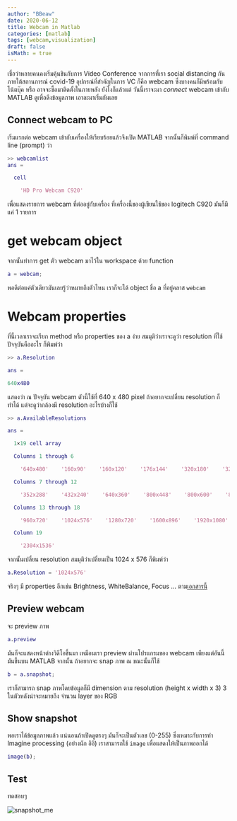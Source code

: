 ```yaml
---
author: "BBeaw"
date: 2020-06-12
title: Webcam in Matlab 
categories: [matlab]
tags: [webcam,visualization]
draft: false
isMath: = true
---
```


เชื่อว่าหลายคนคงเริ่มคุ้นชินกับการ Video Conference จากการที่เรา social distancing กันภายใต้สถานการณ์ covid-19 อุปกรณ์ที่สำคัญในการ VC ก็คือ webcam ซึ่งบางคนก็มีพร้อมกับโน้ตบุ๊ค หรือ อาจจะซื้อมาติดตั้งในภายหลัง ยังไงก็แล้วแต่ วันนี้เราจะมา *connect* webcam เข้ากับ MATLAB ดูเพื่อดึงข้อมูลภาพ เอาละมาเริ่มกันเลย   
## Connect webcam to PC
เริ่มแรกต่อ webcam เข้ากับเครื่องให้เรียบร้อยแล้วจึงเปิด MATLAB จากนั้นก็พิมพ์ที่ command line (prompt) ว่า
```MATLAB
>> webcamlist
ans =

  cell

    'HD Pro Webcam C920'
```
เพื่อแสดงรายการ webcam ที่ต่ออยู่กับเครื่อง ที่เครื่องนี้ของผู้เขียนใช้ของ logitech C920 มันก็มีแค่ 1 รายการ

# get webcam object
จากนั้นทำการ get ตัว webcam มาไว้ใน workspace ด้วย function 

```MATLAB
a = webcam;
```
พอดีต่อแค่ตัวเดียวมันเลยรู้ว่าหมายถึงตัวไหน เราก็จะได้ object ชื่อ a ที่อยู่คลาส `webcam`

# Webcam properties
ที่นี้เวลาเราจะเรียก method หรือ properties ของ a ง่าย สมมุติว่าเราจะดูว่า resolution ที่ใช้ปัจจุบันคืออะไร ก็พิมพ์ว่า

```MATLAB
>> a.Resolution

ans =

640x480
```
แสดงว่า ณ ปัจจุบัน webcam ตัวนี้ใช้ที่ 640 x 480 pixel 
ถ้าอยากจะเปลี่ยน resolution ก็ทำได้ แต่จะดูว่ากล้องมี resolution อะไรบ้างก็ใช้

```MATLAB
>> a.AvailableResolutions

ans =

  1×19 cell array

  Columns 1 through 6

    '640x480'    '160x90'    '160x120'    '176x144'    '320x180'    '320x240'

  Columns 7 through 12

    '352x288'    '432x240'    '640x360'    '800x448'    '800x600'    '864x480'

  Columns 13 through 18

    '960x720'    '1024x576'    '1280x720'    '1600x896'    '1920x1080'    '2304x1296'

  Column 19

    '2304x1536'

```
จากนั้นเปลี่ยน resolution สมมุติว่าเปลี่ยนเป็น 1024 x 576 ก็พิมพ์ว่า
```MATLAB
a.Resolution = '1024x576'
```
จริงๆ มี properties อีกเช่น  Brightness, WhiteBalance, Focus ... ตาม[เอกสารนี้](https://www.mathworks.com/help/supportpkg/usbwebcams/ug/set-properties-for-webcam-acquisition.html)

## Preview webcam
จะ preview ภาพ
```MATLAB
a.preview
```
มันก็จะแสดงหน้าต่างวิดีโอขึ้นมา เหมือนเรา preview ผ่านโปรแกรมของ webcam เพียงแต่อันนี้มันขึ้นบน MATLAB จากนั้น
ถ้าอยากจะ snap ภาพ ณ ขณะนั้นก็ใช้

```MATLAB
b = a.snapshot;
```
เราก็สามารถ snap ภาพโดยข้อมูลก็มี dimension ตาม resolution (height x width x 3) 3 ในตัวหลังน่าจะหมายถึง จำนวน layer ของ RGB 

## Show snapshot
พอเราได้ข้อมูลภาพแล้ว แน่นอนถ้าเปิดดูตรงๆ มันก็จะเป็นตัวเลข (0-255) ซึ่งเหมาะกับการทำ Imagine processing (อย่างนัก อิอิ) เราสามารถใช้ `image` เพื่อแสดงให้เป็นภาพออกได้

```MATLAB
image(b);
```

## Test

ทดสอบๆ 

![snapshot_me](/EP8_preview.jpg)
